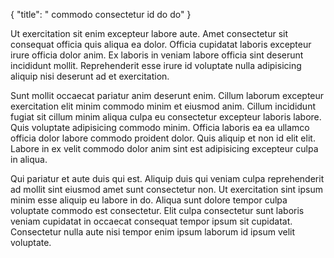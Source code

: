 {
  "title": " commodo consectetur id do do"
}

Ut exercitation sit enim excepteur labore aute. Amet consectetur sit consequat officia quis aliqua ea dolor. Officia cupidatat laboris excepteur irure officia dolor anim. Ex laboris in veniam labore officia sint deserunt incididunt mollit. Reprehenderit esse irure id voluptate nulla adipisicing aliquip nisi deserunt ad et exercitation.

Sunt mollit occaecat pariatur anim deserunt enim. Cillum laborum excepteur exercitation elit minim commodo minim et eiusmod anim. Cillum incididunt fugiat sit cillum minim aliqua culpa eu consectetur excepteur laboris labore. Quis voluptate adipisicing commodo minim. Officia laboris ea ea ullamco officia dolor labore commodo proident dolor. Quis aliquip et non id elit elit. Labore in ex velit commodo dolor anim sint est adipisicing excepteur culpa in aliqua.

Qui pariatur et aute duis qui est. Aliquip duis qui veniam culpa reprehenderit ad mollit sint eiusmod amet sunt consectetur non. Ut exercitation sint ipsum minim esse aliquip eu labore in do. Aliqua sunt dolore tempor culpa voluptate commodo est consectetur. Elit culpa consectetur sunt laboris veniam cupidatat in occaecat consequat tempor ipsum sit cupidatat. Consectetur nulla aute nisi tempor enim ipsum laborum id ipsum velit voluptate.
